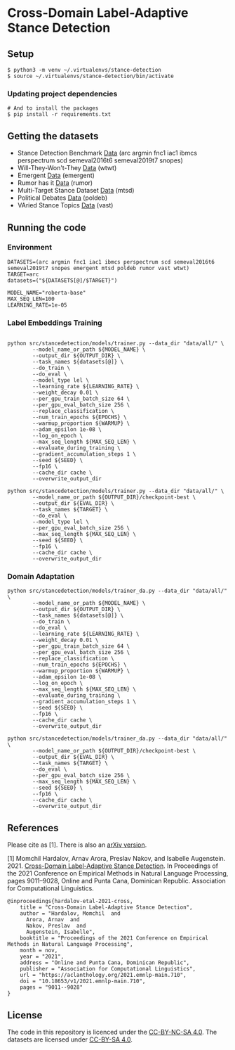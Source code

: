 # Cross-Domain Label-Adaptive Stance Detection

## Setup

```console
$ python3 -m venv ~/.virtualenvs/stance-detection
$ source ~/.virtualenvs/stance-detection/bin/activate
```

### Updating project dependencies

```console
# And to install the packages
$ pip install -r requirements.txt
```

## Getting the datasets
* Stance Detection Benchmark [Data](https://github.com/UKPLab/mdl-stance-robustness#preprocessing) (arc argmin fnc1 iac1 ibmcs perspectrum scd semeval2016t6 semeval2019t7 snopes)
* Will-They-Won't-They [Data](https://github.com/cambridge-wtwt/acl2020-wtwt-tweets) (wtwt)
* Emergent [Data](https://www.dropbox.com/sh/9t7fd7xfahb0e1v/AABHcvt9dSH6RNFpnSoYqlZra/emergent?) (emergent)
* Rumor has it [Data](https://github.com/vahedq/rumors/tree/master/data) (rumor)
* Multi-Target Stance Dataset [Data](http://www.site.uottawa.ca/~diana/resources/stance_data/) (mtsd)
* Political Debates [Data](http://mpqa.cs.pitt.edu/corpora/political_debates/) (poldeb)
* VAried Stance Topics [Data](https://github.com/emilyallaway/zero-shot-stance) (vast)

## Running the code

### Environment

```shell
DATASETS=(arc argmin fnc1 iac1 ibmcs perspectrum scd semeval2016t6 semeval2019t7 snopes emergent mtsd poldeb rumor vast wtwt)
TARGET=arc
datasets=("${DATASETS[@]/$TARGET}")

MODEL_NAME="roberta-base"
MAX_SEQ_LEN=100
LEARNING_RATE=1e-05
```

### Label Embeddings Training

```shell

python src/stancedetection/models/trainer.py --data_dir "data/all/" \
        --model_name_or_path ${MODEL_NAME} \
        --output_dir ${OUTPUT_DIR} \
        --task_names ${datasets[@]} \
        --do_train \
        --do_eval \
        --model_type lel \
        --learning_rate ${LEARNING_RATE} \
        --weight_decay 0.01 \
        --per_gpu_train_batch_size 64 \
        --per_gpu_eval_batch_size 256 \
        --replace_classification \
        --num_train_epochs ${EPOCHS} \
        --warmup_proportion ${WARMUP} \
        --adam_epsilon 1e-08 \
        --log_on_epoch \
        --max_seq_length ${MAX_SEQ_LEN} \
        --evaluate_during_training \
        --gradient_accumulation_steps 1 \
        --seed ${SEED} \
        --fp16 \
        --cache_dir cache \
        --overwrite_output_dir

python src/stancedetection/models/trainer.py --data_dir "data/all/" \
        --model_name_or_path ${OUTPUT_DIR}/checkpoint-best \
        --output_dir ${EVAL_DIR} \
        --task_names ${TARGET} \
        --do_eval \
        --model_type lel \
        --per_gpu_eval_batch_size 256 \
        --max_seq_length ${MAX_SEQ_LEN} \
        --seed ${SEED} \
        --fp16 \
        --cache_dir cache \
        --overwrite_output_dir
```

### Domain Adaptation

```shell
python src/stancedetection/models/trainer_da.py --data_dir "data/all/" \
        --model_name_or_path ${MODEL_NAME} \
        --output_dir ${OUTPUT_DIR} \
        --task_names ${datasets[@]} \
        --do_train \
        --do_eval \
        --learning_rate ${LEARNING_RATE} \
        --weight_decay 0.01 \
        --per_gpu_train_batch_size 64 \
        --per_gpu_eval_batch_size 256 \
        --replace_classification \
        --num_train_epochs ${EPOCHS} \
        --warmup_proportion ${WARMUP} \
        --adam_epsilon 1e-08 \
        --log_on_epoch \
        --max_seq_length ${MAX_SEQ_LEN} \
        --evaluate_during_training \
        --gradient_accumulation_steps 1 \
        --seed ${SEED} \
        --fp16 \
        --cache_dir cache \
        --overwrite_output_dir

python src/stancedetection/models/trainer_da.py --data_dir "data/all/" \
        --model_name_or_path ${OUTPUT_DIR}/checkpoint-best \
        --output_dir ${EVAL_DIR} \
        --task_names ${TARGET} \
        --do_eval \
        --per_gpu_eval_batch_size 256 \
        --max_seq_length ${MAX_SEQ_LEN} \
        --seed ${SEED} \
        --fp16 \
        --cache_dir cache \
        --overwrite_output_dir
```

## References

Please cite as [1]. There is also an [arXiv version](https://arxiv.org/abs/2104.07467).


[1] Momchil Hardalov, Arnav Arora, Preslav Nakov, and Isabelle Augenstein. 2021. [Cross-Domain Label-Adaptive Stance Detection](https://aclanthology.org/2021.emnlp-main.710/). In Proceedings of the 2021 Conference on Empirical Methods in Natural Language Processing, pages 9011–9028, Online and Punta Cana, Dominican Republic. Association for Computational Linguistics.


```
@inproceedings{hardalov-etal-2021-cross,
    title = "Cross-Domain Label-Adaptive Stance Detection",
    author = "Hardalov, Momchil  and
      Arora, Arnav  and
      Nakov, Preslav  and
      Augenstein, Isabelle",
    booktitle = "Proceedings of the 2021 Conference on Empirical Methods in Natural Language Processing",
    month = nov,
    year = "2021",
    address = "Online and Punta Cana, Dominican Republic",
    publisher = "Association for Computational Linguistics",
    url = "https://aclanthology.org/2021.emnlp-main.710",
    doi = "10.18653/v1/2021.emnlp-main.710",
    pages = "9011--9028"
}

```


## License

The code in this repository is licenced under the [CC-BY-NC-SA 4.0](LICENSE). The datasets are licensed under [CC-BY-SA 4.0](LICENSE.data).
